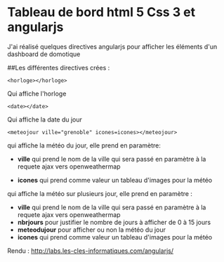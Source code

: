 Tableau de bord html 5 Css 3 et angularjs
===

J'ai réalisé quelques directives angularjs pour afficher les éléments d'un dashboard de domotique


##Les différentes directives crées : 

	<horloge></horloge>
Qui affiche l'horloge

	<date></date>
Qui affiche la date du jour

	<meteojour ville="grenoble" icones=icones></meteojour>
qui affiche la météo du jour, elle prend en  paramètre:      
- **ville** qui prend le nom de la ville qui sera passé en paramètre à la requete ajax vers openweathermap     
- **icones** qui prend comme valeur un tableau d'images pour la météo   

	<meteos ville="la murette" nbrjours="4" meteodujour="false" icones=icones></meteos>
 	
qui affiche la météo sur plusieurs jour, elle prend en paramètre :  
- **ville** qui prend le nom de la ville qui sera passé en paramètre à la requete ajax vers openweathermap  
- **nbrjours** pour justifier le nombre de jours à afficher de 0 à 15 jours  
- **meteodujour** pour afficher ou non la météo du jour    
- **icones** qui prend comme valeur un tableau d'images pour la météo    
 	

Rendu : http://labs.les-cles-informatiques.com/angularjs/